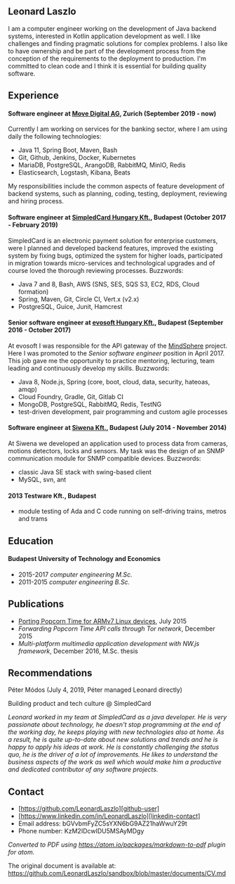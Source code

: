 Leonard Laszlo
----------------

I am a computer engineer working on the development of Java backend systems, interested in Kotlin application development as well. I like challenges and finding pragmatic solutions for complex problems. I also like to have ownership and be part of the development process from the conception of the requirements to the deployment to production. I'm committed to clean code and I think it is essential for building quality software.


Experience
----------

#### Software engineer at [Move Digital AG][movedigital], Zurich (September 2019 - now)

Currently I am working on services for the banking sector, where I am using daily the following technologies:

- Java 11, Spring Boot, Maven, Bash
- Git, Github, Jenkins, Docker, Kubernetes
- MariaDB, PostgreSQL, ArangoDB, RabbitMQ, MinIO, Redis
- Elasticsearch, Logstash, Kibana, Beats

My responsibilities include the common aspects of feature development of backend systems, such as planning, coding, testing, deployment, reviewing and hiring process.

#### Software engineer at [SimpledCard Hungary Kft.][simpledcard], Budapest (October 2017 - February 2019)

SimpledCard is an electronic payment solution for enterprise customers, were I planned and developed backend features, improved the existing system by fixing bugs, optimized the system for higher loads, participated in migration towards micro-services and technological upgrades and of course loved the thorough reviewing processes. Buzzwords:

- Java 7 and 8, Bash, AWS (SNS, SES, SQS S3, EC2, RDS, Cloud formation)
- Spring, Maven, Git, Circle CI, Vert.x (v2.x)
- PostgreSQL, Guice, Junit, Hamcrest

#### Senior software engineer at [evosoft Hungary Kft.][evosoft], Budapest (September 2016 - October 2017)

At evosoft I was responsible for the API gateway of the [MindSphere][mindsphere] project. Here I was promoted to the *Senior software engineer* position in April 2017. This job gave me the opportunity to practice mentoring, lecturing, team leading and continuously develop my skills. Buzzwords:

- Java 8, Node.js, Spring (core, boot, cloud, data, security, hateoas, amqp)
- Cloud Foundry, Gradle, Git, Gitlab CI
- MongoDB, PostgreSQL, RabbitMQ, Redis, TestNG
- test-driven development, pair programming and custom agile processes

#### Software engineer at [Siwena Kft.][siwena], Budapest (July 2014 - November 2014)

At Siwena we developed an application used to process data from cameras, motions detectors, locks and sensors. My task was the design of an SNMP communication module for SNMP compatible devices. Buzzwords:

- classic Java SE stack with swing-based client
- MySQL, svn, ant

#### 2013 Testware Kft., Budapest

- module testing of Ada and C code running on self-driving trains, metros and trams


Education
---------


#### Budapest University of Technology and Economics

- 2015-2017 *computer engineering M.Sc.*
- 2011-2015 *computer engineering B.Sc.*


Publications
------------


- [Porting Popcorn Time for ARMv7 Linux devices][popcorn-time-article], July 2015
- *Forwarding Popcorn Time API calls through Tor network*, December 2015
- *Multi-platform multimedia application development with NW.js framework*, December 2016, M.Sc. thesis

Recommendations
---------------

Péter Módos (July 4, 2019, Péter managed Leonard directly)

Building product and tech culture @ SimpledCard

*Leonard worked in my team at SimpledCard as a java developer. He is very passionate about technology, he doesn't stop programming at the end of the working day, he keeps playing with new technologies also at home. As a result, he is quite up-to-date about new solutions and trends and he is happy to apply his ideas at work. He is constantly challenging the status quo, he is the driver of a lot of improvements. He likes to understand the business aspects of the work as well which would make him a productive and dedicated contributor of any software projects.*


Contact
-------

- [https://github.com/LeonardLaszlo][github-user]
- [https://www.linkedin.com/in/LeonardLaszlo][linkedin-contact]
- Email address: bGVvbmFyZC5sYXN6bG9AZ21haWwuY29t
- Phone number: KzM2IDcwIDU5MSAyMDgy

*Converted to PDF using https://atom.io/packages/markdown-to-pdf plugin for atom.*

The original document is available at: https://github.com/LeonardLaszlo/sandbox/blob/master/documents/CV.md

[movedigital]: https://www.movedigital.ch/en/
[simpledcard]: https://www.simpledcard.com/en/
[mindsphere]: https://siemens.mindsphere.io/en
[evosoft]: https://www.evosoft.hu/
[siwena]: http://siwena.hu/site/
[popcorn-time-article]: http://bit.ly/29G47yN
[github-user]: https://github.com/LeonardLaszlo
[linkedin-contact]: https://www.linkedin.com/in/LeonardLaszlo
